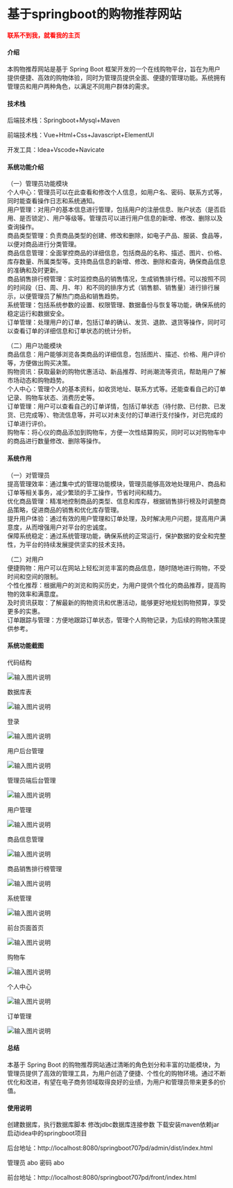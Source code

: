 # 基于springboot的购物推荐网站

<h4 style='color:red'>联系不到我，就看我的主页 </h4> 
 
#### 介绍

本购物推荐网站是基于 Spring Boot 框架开发的一个在线购物平台，旨在为用户提供便捷、高效的购物体验，同时为管理员提供全面、便捷的管理功能。系统拥有管理员和用户两种角色，以满足不同用户群体的需求。

#### 技术栈

后端技术栈：Springboot+Mysql+Maven

前端技术栈：Vue+Html+Css+Javascript+ElementUI

开发工具：Idea+Vscode+Navicate

#### 系统功能介绍

（一）管理员功能模块  
个人中心：管理员可以在此查看和修改个人信息，如用户名、密码、联系方式等，同时能查看操作日志和系统通知。  
用户管理：对用户的基本信息进行管理，包括用户的注册信息、账户状态（是否启用、是否锁定）、用户等级等。管理员可以进行用户信息的新增、修改、删除以及查询操作。  
商品类型管理：负责商品类型的创建、修改和删除，如电子产品、服装、食品等，以便对商品进行分类管理。  
商品信息管理：全面掌控商品的详细信息，包括商品的名称、描述、图片、价格、库存数量、所属类型等。支持商品信息的新增、修改、删除和查询，确保商品信息的准确和及时更新。  
商品销售排行榜管理：实时监控商品的销售情况，生成销售排行榜。可以按照不同的时间段（日、周、月、年）和不同的排序方式（销售额、销售量）进行排行展示，以便管理员了解热门商品和销售趋势。  
系统管理：包括系统参数的设置、权限管理、数据备份与恢复等功能，确保系统的稳定运行和数据安全。  
订单管理：处理用户的订单，包括订单的确认、发货、退款、退货等操作，同时可以查看订单的详细信息和订单状态的统计分析。  

（二）用户功能模块  
商品信息：用户能够浏览各类商品的详细信息，包括图片、描述、价格、用户评价等，方便做出购买决策。  
购物资讯：获取最新的购物优惠活动、新品推荐、时尚潮流等资讯，帮助用户了解市场动态和购物趋势。  
个人中心：管理个人的基本资料，如收货地址、联系方式等。还能查看自己的订单记录、购物车状态、消费历史等。  
订单管理：用户可以查看自己的订单详情，包括订单状态（待付款、已付款、已发货、已完成等）、物流信息等，并可以对未支付的订单进行支付操作，对已完成的订单进行评价。  
购物车：将心仪的商品添加到购物车，方便一次性结算购买，同时可以对购物车中的商品进行数量修改、删除等操作。  

#### 系统作用

（一）对管理员  
提高管理效率：通过集中式的管理功能模块，管理员能够高效地处理用户、商品和订单等相关事务，减少繁琐的手工操作，节省时间和精力。  
优化商品管理：精准地控制商品的类型、信息和库存，根据销售排行榜及时调整商品策略，促进商品的销售和优化库存管理。  
提升用户体验：通过有效的用户管理和订单处理，及时解决用户问题，提高用户满意度，从而增强用户对平台的忠诚度。  
保障系统稳定：通过系统管理功能，确保系统的正常运行，保护数据的安全和完整性，为平台的持续发展提供坚实的技术支持。  

（二）对用户  
便捷购物：用户可以在网站上轻松浏览丰富的商品信息，随时随地进行购物，不受时间和空间的限制。  
个性化推荐：根据用户的浏览和购买历史，为用户提供个性化的商品推荐，提高购物的效率和满意度。  
及时资讯获取：了解最新的购物资讯和优惠活动，能够更好地规划购物预算，享受更多的实惠。  
订单跟踪与管理：方便地跟踪订单状态，管理个人购物记录，为后续的购物决策提供参考。  

#### 系统功能截图

代码结构

![输入图片说明](images/7cc415b79ec896d59b43239bc5b5584.png)

数据库表

![输入图片说明](images/5c8623f5462dbe9f92e8e463397c764.png)

登录

![输入图片说明](images/71bd7c0024124723f04a9f2f1d4ac9c.png)

用户后台管理

![输入图片说明](images/8a41239f4386f1f426d894fe70d84f8.png)

管理员端后台管理

![输入图片说明](images/90ff50b9bb80acb6110eaa8cadd48ff.png)

用户管理

![输入图片说明](images/220154c27b36090fb188d6b13450b17.png)

商品信息管理

![输入图片说明](images/5031d0dabed21d02316b11d77910028.png)

商品销售排行榜管理

![输入图片说明](images/e63a4e5ba57e9555c40c7adb8eaeffe.png)

系统管理

![输入图片说明](images/8bd0c8cced78971dc01b2161740f731.png)

前台页面首页

![输入图片说明](images/3ccccdcf8a134888c98c3e3a28ecb29.png)

购物车

![输入图片说明](images/2fe688aeedd02ab7f703fc1bffd56be.png)

个人中心

![输入图片说明](images/f65fbcb47ff292fcd82031032227a56.png)

订单管理

![输入图片说明](images/9bb1d9806a5f8e6bf2b4e113079f5c9.png)

#### 总结

本基于 Spring Boot 的购物推荐网站通过清晰的角色划分和丰富的功能模块，为管理员提供了高效的管理工具，为用户创造了便捷、个性化的购物环境。通过不断优化和改进，有望在电子商务领域取得良好的业绩，为用户和管理员带来更多的价值。

#### 使用说明

创建数据库，执行数据库脚本 修改jdbc数据库连接参数 下载安装maven依赖jar 启动idea中的springboot项目

后台地址：http://localhost:8080/springboot707pd/admin/dist/index.html

管理员  abo 密码 abo

前台地址：http://localhost:8080/springboot707pd/front/index.html

